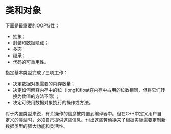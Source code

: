 # 类和对象
下面是最重要的OOP特性：
- 抽象；
- 封装和数据隐藏；
- 多态；
- 继承；
- 代码的可重用性。


指定基本类型完成了三项工作：
- 决定数据对象需要的内存数量；
- 决定如何解释内存中的位（long和float在内存中占用的位数相同，但将它们转换为数值的方法不同）；
- 决定可使用数据对象执行的操作或方法。

对于内置类型来说，有关操作的信息被内置到编译器中。但在C++中定义用户自定义的类型时，必须自己提供这些信息。付出这些劳动换来了根据实际需要定制新数据类型的强大功能和灵活性。

